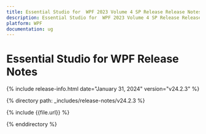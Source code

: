 ```yaml
---
title: Essential Studio for  WPF 2023 Volume 4 SP Release Release Notes  
description: Essential Studio for  WPF 2023 Volume 4 SP Release Release Notes  
platform: WPF
documentation: ug
---
```


# Essential Studio for  WPF  Release Notes  

{% include release-info.html date="January 31, 2024"  version="v24.2.3" %} 

{% directory path: _includes/release-notes/v24.2.3 %}

{% include {{file.url}} %}

{% enddirectory %}